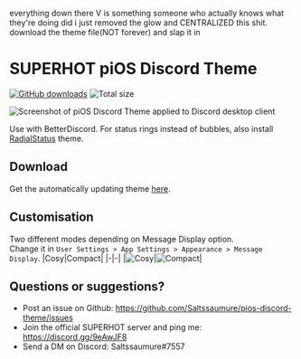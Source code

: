 everything down there V is something someone who actually knows what they're doing did i just removed the glow and CENTRALIZED this shit. download the theme file(NOT forever) and slap it in

# SUPERHOT piOS Discord Theme
[![GitHub downloads](https://img.shields.io/github/downloads/saltssaumure/pios-discord-theme/total?color=purple&label=GitHub%20downloads&style=flat-square)](https://github.com/Saltssaumure/pios-discord-theme/releases/latest "Latest release")
![Total size](https://img.shields.io/github/repo-size/saltssaumure/pios-discord-theme?style=flat-square "Total size")

![Screenshot of piOS Discord Theme applied to Discord desktop client](https://user-images.githubusercontent.com/29710355/123527529-72121600-d6d8-11eb-9580-da3987ee8398.png)

Use with BetterDiscord.
For status rings instead of bubbles, also install [RadialStatus](https://github.com/DiscordStyles/RadialStatus) theme.

## Download
Get the automatically updating theme [here](https://github.com/Saltssaumure/pios-discord-theme/releases/latest).

## Customisation
Two different modes depending on Message Display option.  
Change it in `User Settings > App Settings > Appearance > Message Display`.
|Cosy|Compact|
|-|-|
|![Cosy](https://user-images.githubusercontent.com/29710355/154400330-eb4434ac-1716-4c3f-bca1-8b6ba509e9c3.png)|![Compact](https://user-images.githubusercontent.com/29710355/154400528-66fea4d8-53c1-4178-91f5-88729bde0e81.png)|

## Questions or suggestions?
- Post an issue on Github: https://github.com/Saltssaumure/pios-discord-theme/issues
- Join the official SUPERHOT server and ping me: https://discord.gg/9eAwJF8
- Send a DM on Discord: Saltssaumure#7557
